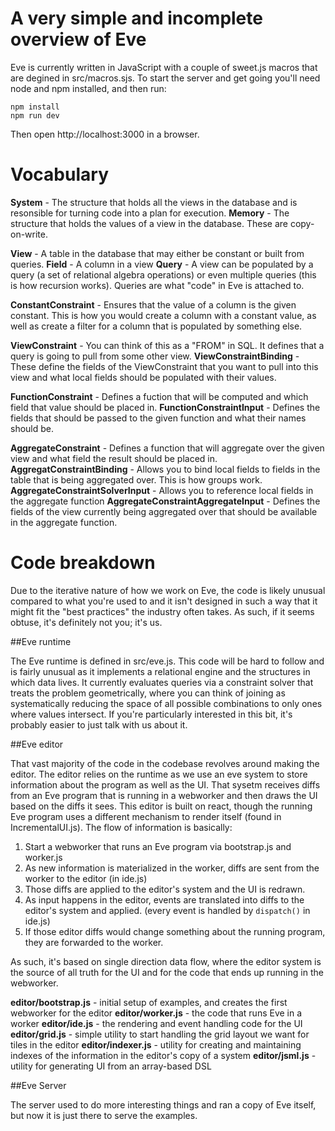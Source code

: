 # A very simple and incomplete overview of Eve

Eve is currently written in JavaScript with a couple of sweet.js macros that are degined in src/macros.sjs. To start the server and get going you'll need node and npm installed, and then run:

```shell
npm install
npm run dev
```

Then open http://localhost:3000 in a browser.

# Vocabulary

**System** - The structure that holds all the views in the database and is resonsible for turning code into a plan for execution.
**Memory** - The structure that holds the values of a view in the database. These are copy-on-write.

**View** - A table in the database that may either be constant or built from queries.
**Field** - A column in a view
**Query** - A view can be populated by a query (a set of relational algebra operations) or even multiple queries (this is how recursion works). Queries are what "code" in Eve is attached to.

**ConstantConstraint** - Ensures that the value of a column is the given constant. This is how you would create a column with a constant value, as well as create a filter for a column that is populated by something else.

**ViewConstraint** - You can think of this as a "FROM" in SQL. It defines that a query is going to pull from some other view.
**ViewConstraintBinding** - These define the fields of the ViewConstraint that you want to pull into this view and what local fields should be populated with their values.

**FunctionConstraint** - Defines a fuction that will be computed and which field that value should be placed in.
**FunctionConstraintInput** - Defines the fields that should be passed to the given function and what their names should be.

**AggregateConstraint** - Defines a function that will aggregate over the given view and what field the result should be placed in.
**AggregatConstraintBinding** - Allows you to bind local fields to fields in the table that is being aggregated over. This is how groups work.
**AggregateConstraintSolverInput** - Allows you to reference local fields in the aggregate function
**AggregateConstraintAggregateInput** - Defines the fields of the view currently being aggregated over that should be available in the aggregate function.

# Code breakdown

Due to the iterative nature of how we work on Eve, the code is likely unusual compared to what you're used to and it isn't designed in such a way that it might fit the "best practices" the industry often takes. As such, if it seems obtuse, it's definitely not you; it's us.

##Eve runtime

The Eve runtime is defined in src/eve.js. This code will be hard to follow and is fairly unusual as it implements a relational engine and the structures in which data lives. It currently evaluates queries via a constraint solver that treats the problem geometrically, where you can think of joining as systematically reducing the space of all possible combinations to only ones where values intersect. If you're particularly interested in this bit, it's probably easier to just talk with us about it.

##Eve editor

That vast majority of the code in the codebase revolves around making the editor. The editor relies on the runtime as we use an eve system to store information about the program as well as the UI. That sysetm receives diffs from an Eve program that is running in a webworker and then draws the UI based on the diffs it sees. This editor is built on react, though the running Eve program uses a different mechanism to render itself (found in IncrementalUI.js). The flow of information is basically:

1) Start a webworker that runs an Eve program via bootstrap.js and worker.js
2) As new information is materialized in the worker, diffs are sent from the worker to the editor (in ide.js)
3) Those diffs are applied to the editor's system and the UI is redrawn.
4) As input happens in the editor, events are translated into diffs to the editor's system and applied. (every event is handled by `dispatch()` in ide.js)
5) If those editor diffs would change something about the running program, they are forwarded to the worker.

As such, it's based on single direction data flow, where the editor system is the source of all truth for the UI and for the code that ends up running in the webworker.

**editor/bootstrap.js** - initial setup of examples, and creates the first webworker for the editor
**editor/worker.js** - the code that runs Eve in a worker
**editor/ide.js** - the rendering and event handling code for the UI
**editor/grid.js** - simple utility to start handling the grid layout we want for tiles in the editor
**editor/indexer.js** - utility for creating and maintaining indexes of the information in the editor's copy of a system
**editor/jsml.js** - utility for generating UI from an array-based DSL

##Eve Server

The server used to do more interesting things and ran a copy of Eve itself, but now it is just there to serve the examples.
